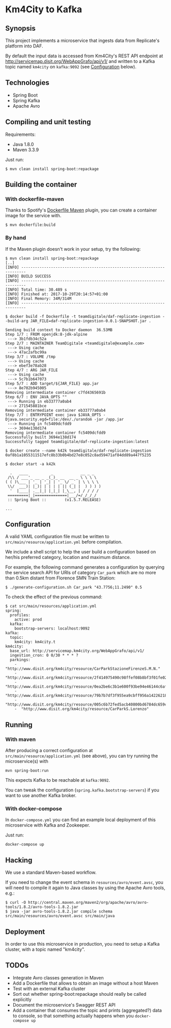 # Km4City to Kafka

## Synopsis

This project implements a microservice that ingests data from
Replicate's platform into DAF.

By default the input data is accessed from Km4City's REST API endpoint
at http://servicemap.disit.org/WebAppGrafo/api/v1/ and written to a
Kafka topic named `km4city` on `kafka:9092` (see
[Configuration](#Configuration) below).

## Technologies

- Spring Boot
- Spring Kafka
- Apache Avro

## Compiling and unit testing

Requirements:

- Java 1.8.0
- Maven 3.3.9

Just run:

```shell
$ mvn clean install spring-boot:repackage
```

## Building the container

### With dockerfile-maven

Thanks to Spotify's [Dockerfile
Maven](https://github.com/spotify/dockerfile-maven/) plugin, you can
create a container image for the service with.

```
$ mvn dockerfile:build
```

### By hand

If the Maven plugin doesn't work in your setup, try the following:

```
$ mvn clean install spring-boot:repackage
[..]
[INFO] ------------------------------------------------------------------------
[INFO] BUILD SUCCESS
[INFO] ------------------------------------------------------------------------
[INFO] Total time: 30.489 s
[INFO] Finished at: 2017-10-29T20:14:57+01:00
[INFO] Final Memory: 34M/314M
[INFO] ------------------------------------------------------------------------

$ docker build -f Dockerfile -t teamdigitale/daf-replicate-ingestion --build-arg JAR_FILE=daf-replicate-ingestion-0.0.1-SNAPSHOT.jar .

Sending build context to Docker daemon  36.53MB
Step 1/7 : FROM openjdk:8-jdk-alpine
 ---> 3b1fdb34c52a
Step 2/7 : MAINTAINER TeamDigitale <teamdigitale@example.com>
 ---> Using cache
 ---> 47ac2afbc99a
Step 3/7 : VOLUME /tmp
 ---> Using cache
 ---> ebef3e78ab28
Step 4/7 : ARG JAR_FILE
 ---> Using cache
 ---> 5c7b1b647073
Step 5/7 : ADD target/${JAR_FILE} app.jar
 ---> 8e702b945005
Removing intermediate container c7fd4365691b
Step 6/7 : ENV JAVA_OPTS ""
 ---> Running in eb33777a0ab4
 ---> 271545881bce
Removing intermediate container eb33777a0ab4
Step 7/7 : ENTRYPOINT exec java $JAVA_OPTS -Djava.security.egd=file:/dev/./urandom -jar /app.jar
 ---> Running in fc5409dcfdd9
 ---> 3694e138d174
Removing intermediate container fc5409dcfdd9
Successfully built 3694e138d174
Successfully tagged teamdigitale/daf-replicate-ingestion:latest

$ docker create --name k42k teamdigitale/daf-replicate-ingestion
0af8b1a1055311517efc8b33b0b4bd27e8c052c8ad59471af84dd89a447f5235

$ docker start -a k42k

  .   ____          _            __ _ _
 /\\ / ___'_ __ _ _(_)_ __  __ _ \ \ \ \
( ( )\___ | '_ | '_| | '_ \/ _` | \ \ \ \
 \\/  ___)| |_)| | | | | || (_| |  ) ) ) )
  '  |____| .__|_| |_|_| |_\__, | / / / /
 =========|_|==============|___/=/_/_/_/
 :: Spring Boot ::        (v1.5.7.RELEASE)

...
```

## Configuration

A valid YAML configuration file must be written to
`src/main/resource/application.yml` before compilation.

We include a shell script to help the user build a configuration based
on her/his preferred category, location and maximum distance.

For example, the following command generates a configuration by
querying the service search API for URIs of category `Car_park` which
are no more than 0.5km distant from Florence SMN Train Station:

    $ ./generate-configuration.sh Car_park "43.7756;11.2490" 0.5

To check the effect of the previous command:

    $ cat src/main/resources/application.yml
    spring:
      profiles:
        active: prod
      kafka:
        bootstrap-servers: localhost:9092
    kafka:
      topic:
        km4city: km4city.t
    km4city:
      base_url: http://servicemap.km4city.org/WebAppGrafo/api/v1/
      ingestion_cron: 0 0/30 * * * ?
      parkings:
        -  "http://www.disit.org/km4city/resource/CarParkStazioneFirenzeS.M.N."
        -  "http://www.disit.org/km4city/resource/2f414975490c98ffef08b8bf3f01fe02"
        -  "http://www.disit.org/km4city/resource/0ea2be6c3b1e600f93be94e46144c6af"
        -  "http://www.disit.org/km4city/resource/79b7b7df3f955ea9cbff956a14226218"
        -  "http://www.disit.org/km4city/resource/005c6b72fed5acb40800bd6784dc659c"
        -  "http://www.disit.org/km4city/resource/CarParkS.Lorenzo"

## Running

### With maven

After producing a correct configuration at
`src/main/resource/application.yml` (see above), you can try running
the microservice(s) with

    mvn spring-boot:run

This expects Kafka to be reachable at `kafka:9092`.

You can tweak the configuration (`spring.kafka.bootstrap-servers`) if
you want to use another Kafka broker.

### With docker-compose

In `docker-compose.yml` you can find an example local deployment of
this microservice with Kafka and Zookeeper.

Just run:

    docker-compose up

## Hacking

We use a standard Maven-based workflow.

If you need to change the event schema in `resources/avro/event.avsc`,
you will need to compile it again to Java classes by using the Apache
Avro tools, e.g.:

    $ curl -O http://central.maven.org/maven2/org/apache/avro/avro-tools/1.8.2/avro-tools-1.8.2.jar
    $ java -jar avro-tools-1.8.2.jar compile schema src/main/resources/avro/event.avsc src/main/java

## Deployment

In order to use this microservice in production, you need to setup a
Kafka cluster, with a topic named "km4city".

## TODOs

- Integrate Avro classes generation in Maven
- Add a Dockerfile that allows to obtain an image without a host Maven
- Test with an external Kafka cluster
- Sort out whether spring-boot:repackage should really be called
  explicitly
- Document the microservice's Swagger REST API
- Add a container that consumes the topic and prints (aggregated?)
  data to console, so that something actually happens when you
  `docker-compose up`

